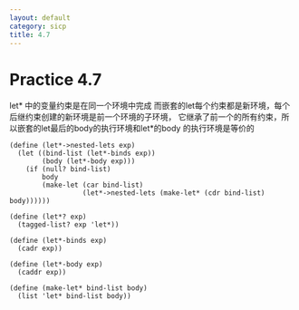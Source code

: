 ```yaml
---
layout: default
category: sicp
title: 4.7
---
```


# Practice 4.7

let* 中的变量约束是在同一个环境中完成
而嵌套的let每个约束都是新环境，每个后继约束创建的新环境是前一个环境的子环境，
它继承了前一个的所有约束，所以嵌套的let最后的body的执行环境和let*的body
的执行环境是等价的

    (define (let*->nested-lets exp)
      (let ((bind-list (let*-binds exp))
            (body (let*-body exp)))
        (if (null? bind-list)
            body
            (make-let (car bind-list)
                      (let*->nested-lets (make-let* (cdr bind-list) body))))))

    (define (let*? exp)
      (tagged-list? exp 'let*))

    (define (let*-binds exp)
      (cadr exp))

    (define (let*-body exp)
      (caddr exp))

    (define (make-let* bind-list body)
      (list 'let* bind-list body))